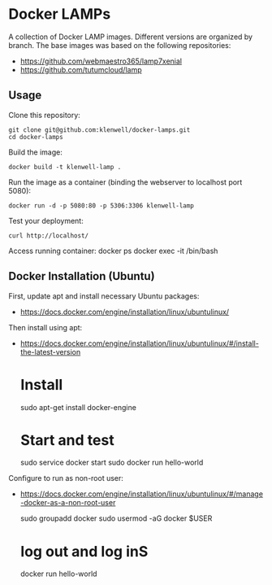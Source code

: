 # Docker LAMPs

A collection of Docker LAMP images. Different versions are organized by branch. The base images was based on the following repositories:

- https://github.com/webmaestro365/lamp7xenial
- https://github.com/tutumcloud/lamp


## Usage

Clone this repository:

    git clone git@github.com:klenwell/docker-lamps.git
    cd docker-lamps

Build the image:

    docker build -t klenwell-lamp .

Run the image as a container (binding the webserver to localhost port 5080):

    docker run -d -p 5080:80 -p 5306:3306 klenwell-lamp

Test your deployment:

	curl http://localhost/

Access running container:
    docker ps
    docker exec -it <CONTAINER ID> /bin/bash


## Docker Installation (Ubuntu)

First, update apt and install necessary Ubuntu packages:

- https://docs.docker.com/engine/installation/linux/ubuntulinux/

Then install using apt:

- https://docs.docker.com/engine/installation/linux/ubuntulinux/#/install-the-latest-version

    # Install
    sudo apt-get install docker-engine

    # Start and test
    sudo service docker start
    sudo docker run hello-world

Configure to run as non-root user:

- https://docs.docker.com/engine/installation/linux/ubuntulinux/#/manage-docker-as-a-non-root-user

    sudo groupadd docker
    sudo usermod -aG docker $USER
    # log out and log inS
    docker run hello-world
